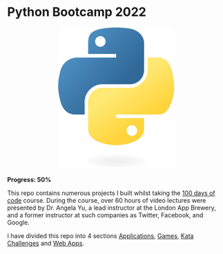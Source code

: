 # Python Bootcamp 2022

<p align="center">
  <img src="python-logo.png" />
</p>

**Progress: 50%**

This repo contains numerous projects I built whilst taking the [100 days of code](https://www.udemy.com/course/100-days-of-code/) course. During the course, over 60 hours of video lectures were presented by Dr. Angela Yu, a lead instructor at the London App Brewery, and a former instructor at such companies as Twitter, Facebook, and Google.

I have divided this repo into 4 sections [Applications]("https://github.com/Steven-Klavins/Python-Bootcamp-2022/tree/main/Applications"), [Games]("https://github.com/Steven-Klavins/Python-Bootcamp-2022/tree/main/Games"), [Kata Challenges]("https://github.com/Steven-Klavins/Python-Bootcamp-2022/tree/main/Kata%20Challenges") and [Web Apps]("https://github.com/Steven-Klavins/Python-Bootcamp-2022/tree/main/Web%20Apps"). 



